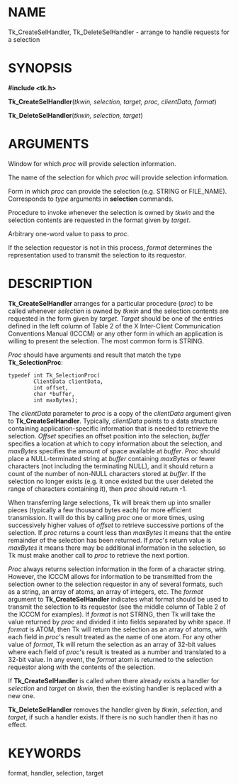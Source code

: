 # NAME

Tk_CreateSelHandler, Tk_DeleteSelHandler - arrange to handle requests
for a selection

# SYNOPSIS

**#include \<tk.h\>**

**Tk_CreateSelHandler**(*tkwin, selection, target, proc, clientData,
format*)

**Tk_DeleteSelHandler**(*tkwin, selection, target*)

# ARGUMENTS

Window for which *proc* will provide selection information.

The name of the selection for which *proc* will provide selection
information.

Form in which *proc* can provide the selection (e.g. STRING or
FILE_NAME). Corresponds to *type* arguments in **selection** commands.

Procedure to invoke whenever the selection is owned by *tkwin* and the
selection contents are requested in the format given by *target*.

Arbitrary one-word value to pass to *proc*.

If the selection requestor is not in this process, *format* determines
the representation used to transmit the selection to its requestor.

# DESCRIPTION

**Tk_CreateSelHandler** arranges for a particular procedure (*proc*) to
be called whenever *selection* is owned by *tkwin* and the selection
contents are requested in the form given by *target*. *Target* should be
one of the entries defined in the left column of Table 2 of the X
Inter-Client Communication Conventions Manual (ICCCM) or any other form
in which an application is willing to present the selection. The most
common form is STRING.

*Proc* should have arguments and result that match the type
**Tk_SelectionProc**:

    typedef int Tk_SelectionProc(
            ClientData clientData,
            int offset,
            char *buffer,
            int maxBytes);

The *clientData* parameter to *proc* is a copy of the *clientData*
argument given to **Tk_CreateSelHandler**. Typically, *clientData*
points to a data structure containing application-specific information
that is needed to retrieve the selection. *Offset* specifies an offset
position into the selection, *buffer* specifies a location at which to
copy information about the selection, and *maxBytes* specifies the
amount of space available at *buffer*. *Proc* should place a
NULL-terminated string at *buffer* containing *maxBytes* or fewer
characters (not including the terminating NULL), and it should return a
count of the number of non-NULL characters stored at *buffer*. If the
selection no longer exists (e.g. it once existed but the user deleted
the range of characters containing it), then *proc* should return -1.

When transferring large selections, Tk will break them up into smaller
pieces (typically a few thousand bytes each) for more efficient
transmission. It will do this by calling *proc* one or more times, using
successively higher values of *offset* to retrieve successive portions
of the selection. If *proc* returns a count less than *maxBytes* it
means that the entire remainder of the selection has been returned. If
*proc*\'s return value is *maxBytes* it means there may be additional
information in the selection, so Tk must make another call to *proc* to
retrieve the next portion.

*Proc* always returns selection information in the form of a character
string. However, the ICCCM allows for information to be transmitted from
the selection owner to the selection requestor in any of several
formats, such as a string, an array of atoms, an array of integers, etc.
The *format* argument to **Tk_CreateSelHandler** indicates what format
should be used to transmit the selection to its requestor (see the
middle column of Table 2 of the ICCCM for examples). If *format* is not
STRING, then Tk will take the value returned by *proc* and divided it
into fields separated by white space. If *format* is ATOM, then Tk will
return the selection as an array of atoms, with each field in *proc*\'s
result treated as the name of one atom. For any other value of *format*,
Tk will return the selection as an array of 32-bit values where each
field of *proc*\'s result is treated as a number and translated to a
32-bit value. In any event, the *format* atom is returned to the
selection requestor along with the contents of the selection.

If **Tk_CreateSelHandler** is called when there already exists a handler
for *selection* and *target* on *tkwin*, then the existing handler is
replaced with a new one.

**Tk_DeleteSelHandler** removes the handler given by *tkwin*,
*selection*, and *target*, if such a handler exists. If there is no such
handler then it has no effect.

# KEYWORDS

format, handler, selection, target

<!---
Copyright (c) 1990-1994 The Regents of the University of California
Copyright (c) 1994-1996 Sun Microsystems, Inc
-->

